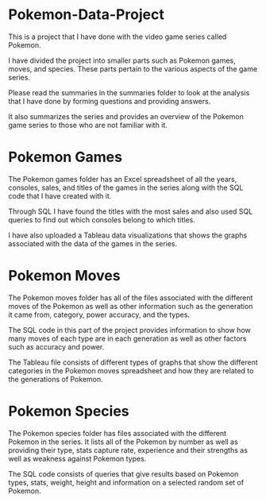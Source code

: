 # Pokemon-Data-Project

This is a project that I have done with the video game series called Pokemon.

I have divided the project into smaller parts such as Pokemon games, moves, and species. These parts pertain to the various aspects of the game series. 

Please read the summaries in the summaries folder to look at the analysis that I have done by forming questions and providing answers. 

It also summarizes the series and provides an overview of the Pokemon game series to those who are not familiar with it.

# Pokemon Games

The Pokemon games folder has an Excel spreadsheet of all the years, consoles, sales, and titles of the games in the series along with the SQL code that I have created with it.

Through SQL I have found the titles with the most sales and also used SQL queries to find out which consoles belong to which titles.

I have also uploaded a Tableau data visualizations that shows the graphs associated with the data of the games in the series.

# Pokemon Moves

The Pokemon moves folder has all of the files associated with the different moves of the Pokemon as well as other information such as the generation it came from, 
category, power accuracy, and the types. 

The SQL code in this part of the project provides information to show how many moves of each type are in each generation as well as other factors such as accuracy and power.

The Tableau file consists of different types of graphs that show the different categories in the Pokemon moves spreadsheet and how they are related to the generations of 
Pokemon.

# Pokemon Species

The Pokemon species folder has files associated with the different Pokemon in the series. It lists all of the Pokemon by number as well as providing their type, stats
capture rate, experience and their strengths as well as weakness against Pokemon types.

The SQL code consists of queries that give results based on Pokemon types, stats, weight, height and information on a selected random set of Pokemon.
